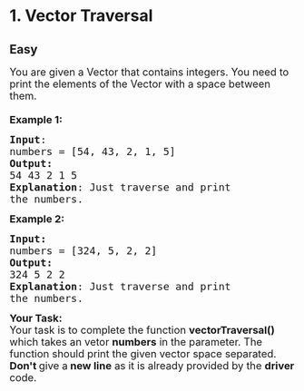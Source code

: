 # 1. Vector Traversal
## Easy 
<div class="problem-statement">
                <p></p><p><span style="font-size:18px">You are given a&nbsp;Vector that contains integers. You need to print the elements of the Vector with a space between them.<br>
<br>
<strong>Example 1:</strong></span></p>

<pre><span style="font-size:18px"><strong>Input</strong>:
numbers = [54, 43, 2, 1, 5]
<strong>Output:</strong> 
54 43 2 1 5
<strong>Explanation</strong>: Just traverse and print
the numbers.
</span></pre>

<p><span style="font-size:18px"><strong>Example 2:</strong></span></p>

<pre><span style="font-size:18px"><strong>Input:</strong>
numbers = [324, 5, 2, 2]
<strong>Output:
</strong>324 5 2 2
<strong>Explanation</strong>: Just traverse and print
the numbers.
</span></pre>

<p><span style="font-size:18px"><strong>Your Task:&nbsp; </strong><br>
Your task is to complete the function <strong>vectorTraversal() </strong>which takes an vetor&nbsp;<strong>numbers</strong> in the parameter. The function should print the given vector space separated. <strong>Don't </strong>give a<strong> new line</strong> as it is already provided by the <strong>driver </strong>code.</span></p>
 <p></p>
            </div>